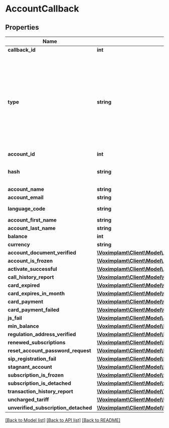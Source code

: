 # AccountCallback

## Properties
Name | Type | Description | Notes
------------ | ------------- | ------------- | -------------
**callback_id** | **int** | The callback ID (sequence). | 
**type** | **string** | The callback type. The following values are possible: account_document_verified, account_is_frozen, activate_successful, call_history_report, card_expired, card_expires_in_month, card_payment, card_payment_failed, js_fail, min_balance, regulation_address_verified, renewed_subscriptions, reset_account_password_request, sip_registration_fail, stagnant_account, subscription_is_detached, subscription_is_frozen, transaction_history_report, uncharged_tariff, unverified_subscription_detached. | 
**account_id** | **int** | The account ID. | 
**hash** | **string** | The security hash: hash &#x3D; md5(account_salt + account_id + api_key + callback_id). Example: 50c5fe2290cd7409b37e673b8b05e495 | 
**account_name** | **string** | The account name. | 
**account_email** | **string** | The account email. | 
**language_code** | **string** | The notification language code (2 symbols, ISO639-1). Examples: en, ru | 
**account_first_name** | **string** | The first name. | 
**account_last_name** | **string** | The last name. | 
**balance** | **int** | The account&#39;s money. | 
**currency** | **string** | The currency code (USD, RUR, EUR, ...). | 
**account_document_verified** | [**\Voximplamt\Client\Model\AccountDocumentVerifiedCallback**](AccountDocumentVerifiedCallback.md) |  | [optional] 
**account_is_frozen** | [**\Voximplamt\Client\Model\AccountIsFrozenCallback**](AccountIsFrozenCallback.md) |  | [optional] 
**activate_successful** | [**\Voximplamt\Client\Model\ActivateSuccessfulCallback**](ActivateSuccessfulCallback.md) |  | [optional] 
**call_history_report** | [**\Voximplamt\Client\Model\CallHistoryReportCallback**](CallHistoryReportCallback.md) |  | [optional] 
**card_expired** | [**\Voximplamt\Client\Model\CardExpiredCallback**](CardExpiredCallback.md) |  | [optional] 
**card_expires_in_month** | [**\Voximplamt\Client\Model\CardExpiresInMonthCallback**](CardExpiresInMonthCallback.md) |  | [optional] 
**card_payment** | [**\Voximplamt\Client\Model\CardPaymentCallback**](CardPaymentCallback.md) |  | [optional] 
**card_payment_failed** | [**\Voximplamt\Client\Model\CardPaymentFailedCallback**](CardPaymentFailedCallback.md) |  | [optional] 
**js_fail** | [**\Voximplamt\Client\Model\JSFailCallback**](JSFailCallback.md) |  | [optional] 
**min_balance** | [**\Voximplamt\Client\Model\MinBalanceCallback**](MinBalanceCallback.md) |  | [optional] 
**regulation_address_verified** | [**\Voximplamt\Client\Model\RegulationAddressVerifiedCallback**](RegulationAddressVerifiedCallback.md) |  | [optional] 
**renewed_subscriptions** | [**\Voximplamt\Client\Model\RenewedSubscriptionsCallback**](RenewedSubscriptionsCallback.md) |  | [optional] 
**reset_account_password_request** | [**\Voximplamt\Client\Model\ResetAccountPasswordRequestCallback**](ResetAccountPasswordRequestCallback.md) |  | [optional] 
**sip_registration_fail** | [**\Voximplamt\Client\Model\SIPRegistrationFailCallback**](SIPRegistrationFailCallback.md) |  | [optional] 
**stagnant_account** | [**\Voximplamt\Client\Model\StagnantAccountCallback**](StagnantAccountCallback.md) |  | [optional] 
**subscription_is_frozen** | [**\Voximplamt\Client\Model\SubscriptionIsFrozenCallback**](SubscriptionIsFrozenCallback.md) |  | [optional] 
**subscription_is_detached** | [**\Voximplamt\Client\Model\SubscriptionIsDetachedCallback**](SubscriptionIsDetachedCallback.md) |  | [optional] 
**transaction_history_report** | [**\Voximplamt\Client\Model\TransactionHistoryReportCallback**](TransactionHistoryReportCallback.md) |  | [optional] 
**uncharged_tariff** | [**\Voximplamt\Client\Model\UnchargedTariffCallback**](UnchargedTariffCallback.md) |  | [optional] 
**unverified_subscription_detached** | [**\Voximplamt\Client\Model\UnverifiedSubscriptionDetachedCallback**](UnverifiedSubscriptionDetachedCallback.md) |  | [optional] 

[[Back to Model list]](../README.md#documentation-for-models) [[Back to API list]](../README.md#documentation-for-api-endpoints) [[Back to README]](../README.md)


